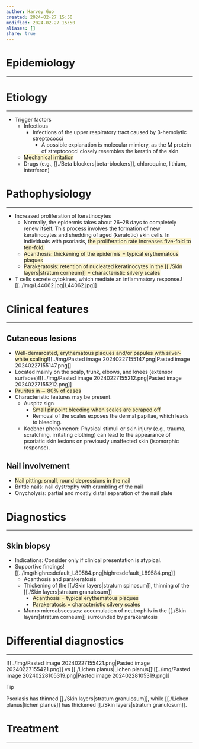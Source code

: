 ```yaml
---
author: Harvey Guo
created: 2024-02-27 15:50
modified: 2024-02-27 15:50
aliases: []
share: true
---
```

# Epidemiology
---


# Etiology
---
- Trigger factors
	- Infectious
		- Infections of the upper respiratory tract caused by β-hemolytic streptococci
			- A possible explanation is molecular mimicry, as the M protein of streptococci closely resembles the keratin of the skin.
	- <span style="background:rgba(240, 200, 0, 0.2)">Mechanical irritation</span>
	- Drugs (e.g., [[./Beta blockers|beta-blockers]], chloroquine, lithium, interferon)

# Pathophysiology
---
- Increased proliferation of keratinocytes 
	- Normally, the epidermis takes about 26–28 days to completely renew itself. This process involves the formation of new keratinocytes and shedding of aged (keratotic) skin cells. In individuals with psoriasis, <span style="background:rgba(240, 200, 0, 0.2)">the proliferation rate increases five-fold to ten-fold.</span>
	- <span style="background:rgba(240, 200, 0, 0.2)">Acanthosis: thickening of the epidermis = typical erythematous plaques</span>
	- <span style="background:rgba(240, 200, 0, 0.2)">Parakeratosis: retention of nucleated keratinocytes in the [[./Skin layers|stratum corneum]] = characteristic silvery scales</span>
- T cells secrete cytokines, which mediate an inflammatory response.![[../img/L44062.jpg|L44062.jpg]]

# Clinical features
---
## Cutaneous lesions
- <span style="background:rgba(240, 200, 0, 0.2)">Well-demarcated, erythematous plaques and/or papules with silver-white scaling</span>![[../img/Pasted image 20240227155147.png|Pasted image 20240227155147.png]]
- Located mainly on the scalp, trunk, elbows, and knees (extensor surfaces)![[../img/Pasted image 20240227155212.png|Pasted image 20240227155212.png]]
- <span style="background:rgba(240, 200, 0, 0.2)">Pruritus in ∼ 80% of cases</span>
- Characteristic features may be present.
	- Auspitz sign 
		- <span style="background:rgba(240, 200, 0, 0.2)">Small pinpoint bleeding when scales are scraped off</span>
		- Removal of the scales exposes the dermal papillae, which leads to bleeding.
	- Koebner phenomenon: Physical stimuli or skin injury (e.g., trauma, scratching, irritating clothing) can lead to the appearance of psoriatic skin lesions on previously unaffected skin (isomorphic response).
## Nail involvement
- <span style="background:rgba(240, 200, 0, 0.2)">Nail pitting: small, round depressions in the nail</span> 
- Brittle nails: nail dystrophy with crumbling of the nail
- Onycholysis: partial and mostly distal separation of the nail plate 


# Diagnostics
---
## Skin biopsy
- Indications: Consider only if clinical presentation is atypical.
- Supportive findings![[../img/highresdefault_L89584.png|highresdefault_L89584.png]]
	- Acanthosis and parakeratosis
	- Thickening of the [[./Skin layers|stratum spinosum]], thinning of the [[./Skin layers|stratum granulosum]]
		- <span style="background:rgba(240, 200, 0, 0.2)">Acanthosis = typical erythematous plaques</span>
		- <span style="background:rgba(240, 200, 0, 0.2)">Parakeratosis = characteristic silvery scales</span>
	- Munro microabscesses: accumulation of neutrophils in the [[./Skin layers|stratum corneum]] surrounded by parakeratosis
# Differential diagnostics
---
![[../img/Pasted image 20240227155421.png|Pasted image 20240227155421.png]]
vs [[./Lichen planus|Lichen planus]]![[../img/Pasted image 20240228105319.png|Pasted image 20240228105319.png]]
>[!tip] 
>Psoriasis has thinned [[./Skin layers|stratum granulosum]], while [[./Lichen planus|lichen planus]] has thickened [[./Skin layers|stratum granulosum]].
# Treatment
---


